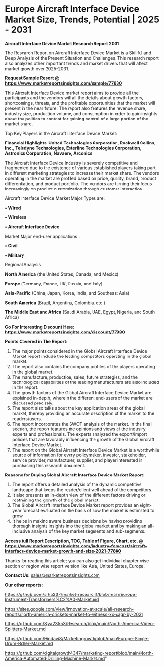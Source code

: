 # Europe Aircraft Interface Device Market Size, Trends, Potential | 2025 - 2031

<strong>Aircraft Interface Device Market Research Report 2031</strong>

The Research Report on Aircraft Interface Device Market is a Skillful and Deep Analysis of the Present Situation and Challenges. This research report also analyzes other important trends and market drivers that will affect market growth over 2025-2031.

<strong>Request Sample Report @ <a href=https://www.marketreportsinsights.com/sample/77880>https://www.marketreportsinsights.com/sample/77880</a></strong>

This Aircraft Interface Device market report aims to provide all the participants and the vendors will all the details about growth factors, shortcomings, threats, and the profitable opportunities that the market will present in the near future. The report also features the revenue share, industry size, production volume, and consumption in order to gain insights about the politics to contest for gaining control of a large portion of the market share.

Top Key Players in the Aircraft Interface Device Market:

<strong>Financial Highlights, United Technologies Corporation, Rockwell Collins, Inc., Teledyne Technologies, Esterline Technologies Corporation, Astronics Corporation, Navaero, Arconics</strong>

The Aircraft Interface Device Industry is severely competitive and fragmented due to the existence of various established players taking part in different marketing strategies to increase their market share. The vendors operating in the market are profiled based on price, quality, brand, product differentiation, and product portfolio. The vendors are turning their focus increasingly on product customization through customer interaction.

Aircraft Interface Device Market Major Types are:

<strong>• Wired

• Wireless

• Aircraft Interface Device</strong>

Market Major end-user applications :

<strong>• Civil

• Military</strong>

Regional Analysis

</u><strong><b>North America</b></strong> (the United States, Canada, and Mexico)

<strong><b>Europe </b></strong>(Germany, France, UK, Russia, and Italy)

<strong><b>Asia-Pacific</b></strong> (China, Japan, Korea, India, and Southeast Asia)

<strong><b>South America</b></strong> (Brazil, Argentina, Colombia, etc.)

<strong><b>The Middle East and Africa</b></strong> (Saudi Arabia, UAE, Egypt, Nigeria, and South Africa)

<strong>Go For Interesting Discount Here: <a href=https://www.marketreportsinsights.com/discount/77880>https://www.marketreportsinsights.com/discount/77880</a></strong>

<strong>Points Covered in The Report:</strong>
<ol>
  <li>The major points considered in the Global Aircraft Interface Device Market report include the leading competitors operating in the global market.</li>
  <li>The report also contains the company profiles of the players operating in the global market.</li>
  <li>The manufacture, production, sales, future strategies, and the technological capabilities of the leading manufacturers are also included in the report.</li>
  <li>The growth factors of the Global Aircraft Interface Device Market are explained in-depth, wherein the different end-users of the market are discussed precisely.</li>
  <li>The report also talks about the key application areas of the global market, thereby providing an accurate description of the market to the readers/users.</li>
  <li>The report incorporates the SWOT analysis of the market. In the final section, the report features the opinions and views of the industry experts and professionals. The experts analyzed the export/import policies that are favorably influencing the growth of the Global Aircraft Interface Device Market.</li>
  <li>The report on the Global Aircraft Interface Device Market is a worthwhile source of information for every policymaker, investor, stakeholder, service provider, manufacturer, supplier, and player interested in purchasing this research document.</li>
</ol>
<strong>Reasons for Buying Global Aircraft Interface Device Market Report:</strong>

<ol>
  <li>The report offers a detailed analysis of the dynamic competitive landscape that keeps the reader/client well ahead of the competitors.</li>
  <li>It also presents an in-depth view of the different factors driving or restraining the growth of the global market.</li>
  <li>The Global Aircraft Interface Device Market report provides an eight-year forecast evaluated on the basis of how the market is estimated to grow.</li>
  <li>It helps in making aware business decisions by having providing thorough insights insights into the global market and by making an all-inclusive analysis of the key market segments and sub-segments.</li>
</ol>
<strong>Access full Report Description, TOC, Table of Figure, Chart, etc. @ <a href=https://www.marketreportsinsights.com/industry-forecast/aircraft-interface-device-market-growth-and-size-2021-77880>https://www.marketreportsinsights.com/industry-forecast/aircraft-interface-device-market-growth-and-size-2021-77880</a></strong>


Thanks for reading this article; you can also get individual chapter wise section or region wise report version like Asia, United States, Europe.

<strong>Contact Us:</strong>
sales@marketreportsinsights.com

<strong>Our other reports:</strong>

<a href=https://github.com/arha237/market-research1/blob/main/Europe-Instrument-Transformers%C2%A0-Market.md>https://github.com/arha237/market-research1/blob/main/Europe-Instrument-Transformers%C2%A0-Market.md</a>

<a href=https://sites.google.com/view/innovation-at-scale/all-research-reports/north-america-crickets-market-to-witness-xx-cagr-by-2031>https://sites.google.com/view/innovation-at-scale/all-research-reports/north-america-crickets-market-to-witness-xx-cagr-by-2031</a>

<a href=https://github.com/Siya23553/Research/blob/main/North-America-Video-Splitters-Market.md>https://github.com/Siya23553/Research/blob/main/North-America-Video-Splitters-Market.md</a>

<a href=https://github.com/Hindavi8/Marketingrowth/blob/main/Europe-Single-Drum-Roller-Market.md>https://github.com/Hindavi8/Marketingrowth/blob/main/Europe-Single-Drum-Roller-Market.md</a>

<a href=https://github.com/digitalgrowth4347/marketing-report/blob/main/North-America-Automated-Drilling-Machine-Market.md>https://github.com/digitalgrowth4347/marketing-report/blob/main/North-America-Automated-Drilling-Machine-Market.md</a>"
